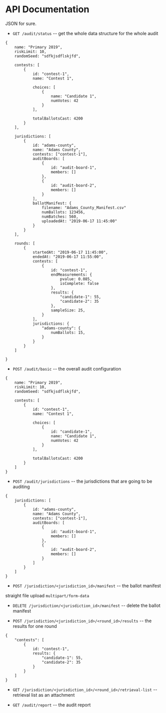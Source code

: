 # API Documentation

JSON for sure.

- `GET /audit/status` -- get the whole data structure for the whole audit

```
{
	name: "Primary 2019",
	riskLimit: 10,
	randomSeed: "sdfkjsdflskjfd",

	contests: [
	    {
			id: "contest-1",
			name: "Contest 1",
			
			choices: [
				{
					name: "Candidate 1",
					numVotes: 42
				}
			],
			
			totalBallotsCast: 4200
		}
	],
	
	jurisdictions: [
		{
			id: "adams-county",
			name: "Adams County",
			contests: ["contest-1"],
			auditBoards: [
				{
					id: "audit-board-1",
					members: []
				},
				{
					id: "audit-board-2",
					members: []
				}
			],
			ballotManifest: {
				filename: "Adams_County_Manifest.csv"
				numBallots: 123456,
				numBatches: 560,
				uploadedAt: "2019-06-17 11:45:00"
			}
		}
	],
	
	rounds: [
		{
			startedAt: "2019-06-17 11:45:00",
			endedAt: "2019-06-17 11:55:00",
			contests: [
				{
					id: "contest-1",
					endMeasurements: {
						pvalue: 0.085,
						isComplete: false
					},
					results: {
						"candidate-1": 55,
						"candidate-2": 35
					},
					sampleSize: 25,
				}
			],
			jurisdictions: {
				"adams-county": {
					numBallots: 15,
				}
			}
		}
	]
		
}
```

- `POST /audit/basic` -- the overall audit configuration

```
{
	name: "Primary 2019",
	riskLimit: 10,
	randomSeed: "sdfkjsdflskjfd",

	contests: [
	    {
			id: "contest-1",
			name: "Contest 1",
			
			choices: [
				{
					id: "candidate-1",
					name: "Candidate 1",
					numVotes: 42
				}
			],
			
			totalBallotsCast: 4200
		}
	]
}
```


- `POST /audit/jurisdictions` -- the jurisdictions that are going to be auditing

```
{
	jurisdictions: [
		{
			id: "adams-county",
			name: "Adams County",
			contests: ["contest-1"],
			auditBoards: [
				{
					id: "audit-board-1",
					members: []
				},
				{
					id: "audit-board-2",
					members: []
				}
			]
		}
	]
}
```

- `POST /jurisdiction/<jurisdiction_id>/manifest` -- the ballot manifest

straight file upload `multipart/form-data`


- `DELETE /jurisdiction/<jurisdiction_id>/manifest` -- delete the ballot manifest

- `POST /jurisdiction/<jurisdiction_id>/<round_id>/results` -- the results for one round

```
{
	"contests": [
		{
			id: "contest-1",
   			results: {
				"candidate-1": 55,
				"candidate-2": 35
			}
		}
	]
}
```

- `GET /jurisdiction/<jurisdiction_id>/<round_id>/retrieval-list` -- retrieval list as an attachment

- `GET /audit/report` -- the audit report
